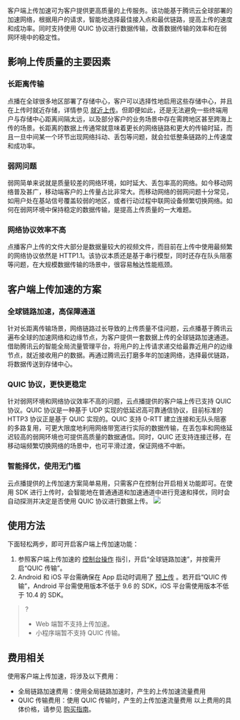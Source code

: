 客户端上传加速可为客户提供更高质量的上传服务。该功能基于腾讯云全球部署的加速网络，根据用户的请求，智能地选择最佳接入点和最优链路，提高上传的速度和成功率。同时支持使用 QUIC 协议进行数据传输，改善数据传输的效率和在弱网环境中的稳定性。

## 影响上传质量的主要因素
### 长距离传输
点播在全球很多地区部署了存储中心，客户可以选择性地启用这些存储中心，并且在上传时就近存储，详情参见 [就近上传](https://cloud.tencent.com/document/product/266/38117#.E5.B0.B1.E8.BF.91.E4.B8.8A.E4.BC.A0)。但即便如此，还是无法避免一些终端用户与存储中心距离间隔太远，以及部分客户的业务场景中存在需跨地区甚至跨海上传的场景。长距离的数据上传通常就意味着更长的网络链路和更大的传输时延，而且一旦中间某一个环节出现网络抖动、丢包等问题，就会拉低整条链路的上传速度和成功率。
### 弱网问题
弱网简单来说就是质量较差的网络环境，如时延大、丢包率高的网络。如今移动网络普及甚广，移动端客户的上传量占比非常大。而移动网络的弱网问题十分常见，如用户处在基站信号覆盖较弱的地区，或者行动过程中联网设备频繁切换网络。如何在弱网环境中保持稳定的数据传输，是提高上传质量的一大难题。
### 网络协议效率不高
点播客户上传的文件大部分是数据量较大的视频文件，而目前在上传中使用最频繁的网络协议依然是 HTTP1.1。该协议本质还是基于串行模型，同时还存在队头阻塞等问题，在大规模数据传输的场景中，很容易触达性能瓶颈。


## 客户端上传加速的方案
### 全球链路加速，高保障通道
针对长距离传输场景，网络链路过长导致的上传质量不佳问题，云点播基于腾讯云遍布全球的加速网络和边缘节点，为客户提供一套数据上传的全球链路加速通道。借助腾讯云的智能全局流量管理平台，将用户的上传请求递交给最靠近用户的边缘节点，就近接收用户的数据。再通过腾讯云打磨多年的加速网络，选择最优链路，将数据传送到存储中心。
### QUIC 协议，更快更稳定
针对弱网环境和网络协议效率不高的问题，云点播提供的客户端上传已支持 QUIC 协议。QUIC 协议是一种基于 UDP 实现的低延迟高可靠通信协议，目前标准的 HTTP3 协议正是基于 QUIC 实现的。QUIC 支持 0-RTT 建立连接和无队头阻塞的多路复用，可更大限度地利用网络带宽进行实际的数据传输，在丢包率和网络延迟较高的弱网环境也可提供高质量的数据通信。同时，QUIC 还支持连接迁移，在移动端频繁切换网络的场景中，也可平滑过渡，保证网络不中断。
### 智能择优，使用无门槛
云点播提供的上传加速方案简单易用，只需客户在控制台开启相关功能即可。在使用 SDK 进行上传时，会智能地在普通通道和加速通道中进行竞速和择优，同时会自动探测并决定是否使用 QUIC 协议进行数据上传。 
![](https://qcloudimg.tencent-cloud.cn/raw/42dfdaddbfd46e6db2f41091de6e10e6.jfif)

## 使用方法
下面轻松两步，即可开启客户端上传加速功能：
1. 参照客户端上传加速的 [控制台操作](https://cloud.tencent.com/document/product/266/14059) 指引，开启“全球链路加速”，并按需开启“QUIC 传输”。
2. Android 和 iOS 平台需确保在 App 启动时调用了 [预上传](https://cloud.tencent.com/document/product/266/38117#.E9.A2.84.E6.8E.A2.E6.B5.8B.E4.B8.8A.E4.BC.A0) 。若开启“QUIC 传输”，Android 平台需使用版本不低于 9.6 的 SDK，iOS 平台需使用版本不低于 10.4 的 SDK。
>?
>- Web 端暂不支持上传加速。
>- 小程序端暂不支持 QUIC 传输。

## 费用相关
使用客户端上传加速，将涉及以下费用：
- 全局链路加速费用：使用全局链路加速时，产生的上传加速流量费用
- QUIC 传输费用：使用 QUIC 传输时，产生的上传加速流量费用
以上费用的具体价格，请参见 [购买指南](https://cloud.tencent.com/document/product/266/2838)。
